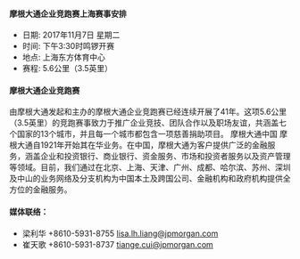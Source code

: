 #### 摩根大通企业竞跑赛上海赛事安排

* 日期:	2017年11月7日 星期二
* 时间:	下午3:30时鸣锣开赛
* 地点:	上海东方体育中心
* 赛程:	5.6公里（3.5英里）

#### 摩根大通企业竞跑赛
由摩根大通发起和主办的摩根大通企业竞跑赛已经连续开展了41年。这项5.6公里（3.5英里）的竞跑赛事致力于推广企业竞技、团队合作以及职场友谊，共涵盖七个国家的13个城市，并且每一个城市都包含一项慈善捐助项目。
摩根大通中国
摩根大通自1921年开始其在华业务。在中国，摩根大通为客户提供广泛的金融服务，涵盖企业和投资银行、商业银行、资金服务、市场和投资者服务以及资产管理等领域。目前，我们通过在北京、上海、天津、广州、成都、哈尔滨、苏州、深圳及中山的业务网络及分支机构为中国本土及跨国公司、金融机构和政府机构提供全方位的金融服务。

#### 媒体联络：
* 梁利华   +8610-5931-8755  lisa.lh.liang@jpmorgan.com 
* 崔天歌   +8610-5931-8737   tiange.cui@jpmorgan.com